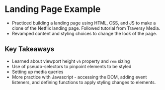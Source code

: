 # Landing Page Example

- Practiced building a landing page using HTML, CSS, and JS to make a clone of the Netflix landing page. Followed tutorial from Traversy Media.
- Revamped content and styling choices to change the look of the page.

## Key Takeaways

- Learned about viewport height `vh` property and `rem` sizing
- Use of pseudo-selectors to pinpoint elements to be styled
- Setting up media queries
- More practice with Javascript - accessing the DOM, adding event listeners, and defining functions to apply styling changes to elements.
